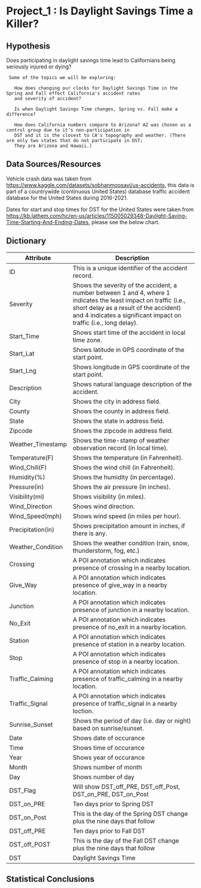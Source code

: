  # Project_1 : Is Daylight Savings Time a Killer?

## Hypothesis
   
   Does participating in daylight savings time lead to Californians being seriously injured or dying?
    
     Some of the topics we will be exploring:  
     
       How does changing our clocks for Daylight Savings Time in the Spring and Fall effect California's accident rates 
       and severity of accident? 
            
       Is when Daylight Savings Time changes, Spring vs. Fall make a difference? 
       
       How does California numbers compare to Arizona? AZ was chosen as a control group due to it's non-participation in
       DST and it is the closest to CA's topography and weather. (There are only two states that do not participate in DST;
       They are Arizona and Hawaii.)
       
## Data Sources/Resources       
   
   Vehicle crash data was taken from https://www.kaggle.com/datasets/sobhanmoosavi/us-accidents,
   this data is part of a countrywide (continuous United States) database traffic accident database 
   for the United States during 2016-2021. 
   
   Dates for start and stop times for DST for the United States were taken from https://kb.lathem.com/hc/en-us/articles/115005029348-Daylight-Saving-Time-Starting-And-Ending-Dates, please see the below chart.
   
   
 ## Dictionary
   
      
| Attribute	| Description |
|-----------|-------------|
| ID | This is a unique identifier of the accident record. |
| Severity | Shows the severity of the accident, a number between 1 and 4, where 1 indicates the least impact on traffic (i.e., short delay as a result of the accident) and 4 indicates a significant impact on traffic (i.e., long delay). |
| Start_Time | Shows start time of the accident in local time zone. |
| Start_Lat | Shows latitude in GPS coordinate of the start point. |
| Start_Lng | Shows longitude in GPS coordinate of the start point. |
| Description | Shows natural language description of the accident. |
| City | Shows the city in address field. |
| County | Shows the county in address field. |
| State | Shows the state in address field. |
| Zipcode | Shows the zipcode in address field. |
| Weather_Timestamp | Shows the time-stamp of weather observation record (in local time). |
| Temperature(F) | Shows the temperature (in Fahrenheit). |
| Wind_Chill(F) | Shows the wind chill (in Fahrenheit). |
| Humidity(%) | Shows the humidity (in percentage). |
| Pressure(in) | Shows the air pressure (in inches). |
| Visibility(mi) | Shows visibility (in miles). |
| Wind_Direction | Shows wind direction. |
| Wind_Speed(mph) | Shows wind speed (in miles per hour). |
| Precipitation(in) | Shows precipitation amount in inches, if there is any. |
| Weather_Condition | Shows the weather condition (rain, snow, thunderstorm, fog, etc.) |
| Crossing | A POI annotation which indicates presence of crossing in a nearby location. |
| Give_Way | A POI annotation which indicates presence of give_way in a nearby location. |
| Junction | A POI annotation which indicates presence of junction in a nearby location. |
| No_Exit | A POI annotation which indicates presence of no_exit in a nearby location. |
| Station | A POI annotation which indicates presence of station in a nearby location. |
| Stop | A POI annotation which indicates presence of stop in a nearby location. |
| Traffic_Calming | A POI annotation which indicates presence of traffic_calming in a nearby location. |
| Traffic_Signal | A POI annotation which indicates presence of traffic_signal in a nearby loction. |
| Sunrise_Sunset | Shows the period of day (i.e. day or night) based on sunrise/sunset. |
| Date | Shows date of occurance |
| Time | Shows time of occurance |
| Year | Shows year of occurance |
| Month | Shows number of month  |
| Day | Shows number of day |
| DST_Flag | Will show DST_off_PRE, DST_off_Post, DST_on_PRE, DST_on_Post |
| DST_on_PRE | Ten days prior to Spring DST |
| DST_on_Post | This is the day of the Spring DST change plus the nine days that follow |
| DST_off_PRE | Ten days prior to Fall DST |
| DST_off_POST | This is the day of the Fall DST change plus the nine days that follow |
| DST | Daylight Savings Time |



## Statistical Conclusions

